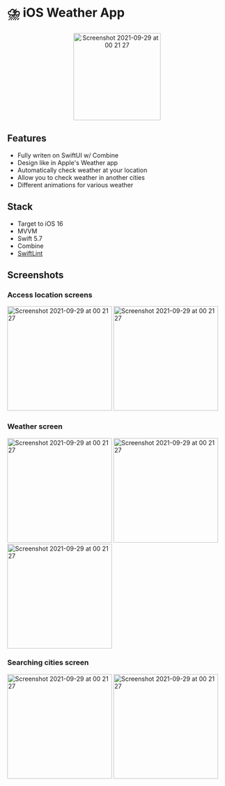 # ⛈️ iOS Weather App

<p align="center">
<img width="200" alt="Screenshot 2021-09-29 at 00 21 27" src="https://user-images.githubusercontent.com/44808549/209850310-d4ad3122-10bb-4426-8da3-660ce18ca806.png">
</p>

## Features
- Fully writen on SwiftUI w/ Combine
- Design like in Apple's Weather app
- Automatically check weather at your location
- Allow you to check weather in another cities
- Different animations for various weather

## Stack
- Target to iOS 16
- MVVM
- Swift 5.7
- Combine
- [SwiftLint](https://github.com/realm/SwiftLint)

## Screenshots
### Access location screens
<p align="leading">
<img width="240" alt="Screenshot 2021-09-29 at 00 21 27" src="https://user-images.githubusercontent.com/44808549/209848108-5ea9fcaa-d7b1-4f82-b9ac-87258ec77ff9.png">
<img width="240" alt="Screenshot 2021-09-29 at 00 21 27" src="https://user-images.githubusercontent.com/44808549/209848261-83474fa0-cef6-4512-9566-e345c52a9bd5.png">
</p>

### Weather screen
<p align="leading">
<img width="240" alt="Screenshot 2021-09-29 at 00 21 27" src="https://user-images.githubusercontent.com/44808549/209848405-004685de-6d0d-4176-9fbd-b8b7fd21e7f5.png">
<img width="240" alt="Screenshot 2021-09-29 at 00 21 27" src="https://user-images.githubusercontent.com/44808549/209849598-72e1024b-efec-4e29-b20e-991bf3922002.png">
<img width="240" alt="Screenshot 2021-09-29 at 00 21 27" src="https://user-images.githubusercontent.com/44808549/209848415-749cd512-6337-4185-9d5d-5f1dea5c162a.png">
</p>

### Searching cities screen
<p align="leading">
<img width="240" alt="Screenshot 2021-09-29 at 00 21 27" src="https://user-images.githubusercontent.com/44808549/209848980-f70f7def-17ca-45f2-b64a-c9ed37c9e09e.png">
<img width="240" alt="Screenshot 2021-09-29 at 00 21 27" src="https://user-images.githubusercontent.com/44808549/209849019-cc60787b-0ee3-46f1-ba63-c889ba0dcd85.png">
</p>
